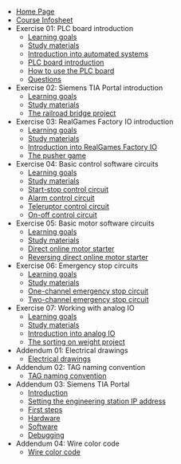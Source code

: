 * [Home Page](README.md)
* [Course Infosheet](course-infosheet.md)
* Exercise 01: PLC board introduction
  * [Learning goals](Ex01/Subchapter01.md)
  * [Study materials](Ex01/Subchapter02.md)
  * [Introduction into automated systems](Ex01/Subchapter03.md)
  * [PLC board introduction](Ex01/Subchapter04.md)
  * [How to use the PLC board](Ex01/Subchapter05.md)
  * [Questions](Ex01/Subchapter06.md)
* Exercise 02: Siemens TIA Portal introduction
  * [Learning goals](Ex02/Subchapter01.md)
  * [Study materials](Ex02/Subchapter02.md)
  * [The railroad bridge project](Ex02/Subchapter04.md)
* Exercise 03: RealGames Factory IO introduction
  * [Learning goals](Ex03/Subchapter01.md)
  * [Study materials](Ex03/Subchapter02.md)
  * [Introduction into RealGames Factory IO](Ex03/Subchapter03.md)
  * [The pusher game](Ex03/Subchapter04.md)
* Exercise 04: Basic control software circuits
  * [Learning goals](Ex04/Subchapter01.md)
  * [Study materials](Ex04/Subchapter02.md)
  * [Start-stop control circuit](Ex04/Subchapter03.md)
  * [Alarm control circuit](Ex04/Subchapter04.md)
  * [Teleruptor control circuit](Ex04/Subchapter05.md)
  * [On-off control circuit](Ex04/Subchapter06.md)
* Exercise 05: Basic motor software circuits
  * [Learning goals](Ex05/Subchapter01.md)
  * [Study materials](Ex05/Subchapter02.md)
  * [Direct online motor starter](Ex05/Subchapter03.md)
  * [Reversing direct online motor starter](Ex05/Subchapter04.md)
* Exercise 06: Emergency stop circuits
  * [Learning goals](Ex06/Subchapter01.md)
  * [Study materials](Ex06/Subchapter02.md)
  * [One-channel emergency stop circuit](Ex06/Subchapter03.md)
  * [Two-channel emergency stop circuit](Ex06/Subchapter04.md)
* Exercise 07: Working with analog IO
  * [Learning goals](Ex07/Subchapter01.md)
  * [Study materials](Ex07/Subchapter02.md)
  * [Introduction into analog IO](Ex07/Subchapter03.md)
  * [The sorting on weight project](Ex07/Subchapter04.md)
* Addendum 01: Electrical drawings
  * [Electrical drawings](Ad01/Subchapter01.md)
* Addendum 02: TAG naming convention
  * [TAG naming convention](Ad02/Subchapter01.md)
* Addendum 03: Siemens TIA Portal
  * [Introduction](Ad03/Subchapter01.md)
  * [Setting the engineering station IP address](Ad03/Subchapter02.md)
  * [First steps](Ad03/Subchapter03.md)
  * [Hardware](Ad03/Subchapter04.md)
  * [Software](Ad03/Subchapter05.md)
  * [Debugging](Ad03/Subchapter06.md)
* Addendum 04: Wire color code
  * [Wire color code](Ad04/Subchapter01.md)
